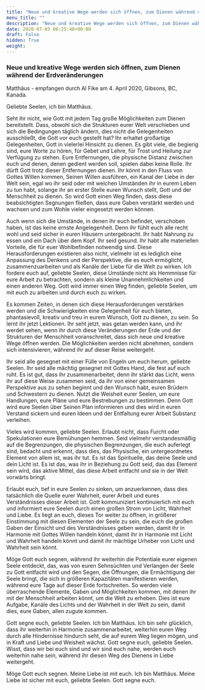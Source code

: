 ```yaml
---
title: "Neue und kreative Wege werden sich öffnen, zum Dienen während der Erdveränderungen"
menu_title: ""
description: "Neue und kreative Wege werden sich öffnen, zum Dienen während der Erdveränderungen"
date: 2020-07-03 06:25:48+00:00
draft: False
hidden: True
weight:
---
```

### Neue und kreative Wege werden sich öffnen, zum Dienen während der Erdveränderungen

Matthäus - empfangen durch Al Fike am 4. April 2020, Gibsons, BC, Kanada.

Geliebte Seelen, ich bin Matthäus.

Seht ihr nicht, wie Gott mit jedem Tag große Möglichkeiten zum Dienen bereitstellt. Dass, obwohl sich die Strukturen eurer Welt verschieben und sich die Bedingungen täglich ändern, dies nicht die Gelegenheiten ausschließt, die Gott vor euch gestellt hat? Ihr erhaltet großartige Gelegenheiten, Gott in vielerlei Hinsicht zu dienen. Es gibt viele, die begierig sind, eure Worte zu hören, für Gebet und Lehre, für Trost und Heilung zur Verfügung zu stehen. Eure Entfernungen, die physische Distanz zwischen euch und denen, denen gedient werden soll, spielen dabei keine Rolle. Ihr dürft Gott trotz dieser Entfernungen dienen. Ihr könnt in den Fluss von Gottes Willen kommen, Seinen Willen ausführen, ein Kanal der Liebe in der Welt sein, egal wo ihr seid oder mit welchen Umständen ihr in eurem Leben zu tun habt, solange ihr an erster Stelle euren Wunsch stellt, Gott und der Menschheit zu dienen. So wird Gott einen Weg finden, dass diese beabsichtigten Segnungen fließen, dass eure Gaben verstärkt werden und wachsen und zum Wohle vieler eingesetzt werden können.

Auch wenn sich die Umstände, in denen ihr euch befindet, verschoben haben, ist das keine ernste Angelegenheit. Denn ihr fühlt euch alle recht wohl und seid sicher in euren Häusern untergebracht. Ihr habt Nahrung zu essen und ein Dach über dem Kopf. Ihr seid gesund. Ihr habt alle materiellen Vorteile, die für euer Wohlbefinden notwendig sind. Diese Herausforderungen existieren also nicht, vielmehr ist es lediglich eine Anpassung des Denkens und der Perspektive, die es euch ermöglicht, zusammenzuarbeiten und als Kanäle der Liebe für die Welt zu wirken. Ich fordere euch auf, geliebte Seelen, diese Umstände nicht als Hemmnisse für eure Arbeit zu betrachten, sondern als kleine Unannehmlichkeiten und einen anderen Weg. Gott wird immer einen Weg finden, geliebte Seelen, um mit euch zu arbeiten und durch euch zu wirken.

Es kommen Zeiten, in denen sich diese Herausforderungen verstärken werden und die Schwierigkeiten eine Gelegenheit für euch bieten, phantasievoll, kreativ und treu in eurem Wunsch, Gott zu dienen, zu sein. So lernt ihr jetzt Lektionen. Ihr seht jetzt, was getan werden kann, und ihr werdet sehen, wenn ihr durch diese Veränderungen der Erde und der Strukturen der Menschheit voranschreitet, dass sich neue und kreative Wege öffnen werden. Die Möglichkeiten werden nicht abnehmen, sondern sich intensivieren, während ihr auf dieser Reise weitergeht.

Ihr seid alle gesegnet mit einer Fülle von Engeln um euch herum, geliebte Seelen. Ihr seid alle mächtig gesegnet mit Gottes Hand, die fest auf euch ruht. Es ist gut, dass ihr zusammenarbeitet, denn ihr stärkt das Licht, wenn ihr auf diese Weise zusammen seid, da ihr von einer gemeinsamen Perspektive aus zu sehen beginnt und den Wunsch habt, euren Brüdern und Schwestern zu dienen. Nutzt die Weisheit eurer Seelen, um eure Handlungen, eure Pläne und eure Bestrebungen zu bestimmen. Denn Gott wird eure Seelen über Seinen Plan informieren und dies wird in euren Verstand sickern und euren Ideen und der Entfaltung eurer Arbeit Substanz verleihen.

Vieles wird kommen, geliebte Seelen. Erlaubt nicht, dass Furcht oder Spekulationen eure Bemühungen hemmen. Seid vielmehr verstandesmäßig auf die Begrenzungen, die physischen Begrenzungen, die euch auferlegt sind, bedacht und erkennt, dass dies, das Physische, ein untergeordnetes Element von allem ist, was ihr tut. Es ist das Spirituelle, das deine Seele und dein Licht ist. Es ist das, was ihr in Beziehung zu Gott seid, das das Element sein wird, das aktive Mittel, das diese Arbeit entfacht und sie in der Welt vorwärts bringt.

Erlaubt euch, tief in eure Seelen zu sinken, um anzuerkennen, dass dies tatsächlich die Quelle eurer Wahrheit, eurer Arbeit und eures Verständnisses dieser Arbeit ist. Gott kommuniziert kontinuierlich mit euch und informiert eure Seelen durch einen großen Strom von Licht, Wahrheit und Liebe. Es liegt an euch, dieses Tor weiter zu öffnen, in größerer Einstimmung mit diesen Elementen der Seele zu sein, die euch die großen Gaben der Einsicht und des Verständnisses geben werden, damit ihr in Harmonie mit Gottes Willen handeln könnt, damit ihr in Harmonie mit Licht und Wahrheit handeln könnt und damit ihr mächtige Urheber von Licht und Wahrheit sein könnt.

Möge Gott euch segnen, während ihr weiterhin die Potentiale eurer eigenen Seele entdeckt, das, was von euren Sehnsüchten und Verlangen der Seele zu Gott entfacht wird und den Segen, die Öffnungen, die Ermächtigung der Seele bringt, die sich in größeren Kapazitäten manifestieren werden, während eure Tage auf dieser Erde fortschreiten. So werden viele überraschende Elemente, Gaben und Möglichkeiten kommen, mit denen ihr mit der Menschheit arbeiten könnt, um die Welt zu erheben. Dies ist eure Aufgabe, Kanäle des Lichts und der Wahrheit in der Welt zu sein, damit dies, eure Gaben, allen zugute kommen.

Gott segne euch, geliebte Seelen. Ich bin Matthäus. Ich bin sehr glücklich, dass ihr weiterhin in Harmonie zusammenarbeitet, weiterhin euren Weg durch alle Hindernisse hindurch seht, die auf eurem Weg liegen mögen, und in Kraft und Liebe und Weisheit wächst. Gott segne euch, geliebte Seelen. Wisst, dass wir bei euch sind und wir sind euch nahe, werden euch weiterhin nahe sein, während ihr diesen Weg des Dienens in Liebe weitergeht.

Möge Gott euch segnen. Meine Liebe ist mit euch. Ich bin Matthäus. Meine Liebe ist sicher mit euch, geliebte Seelen. Gott segne euch.
